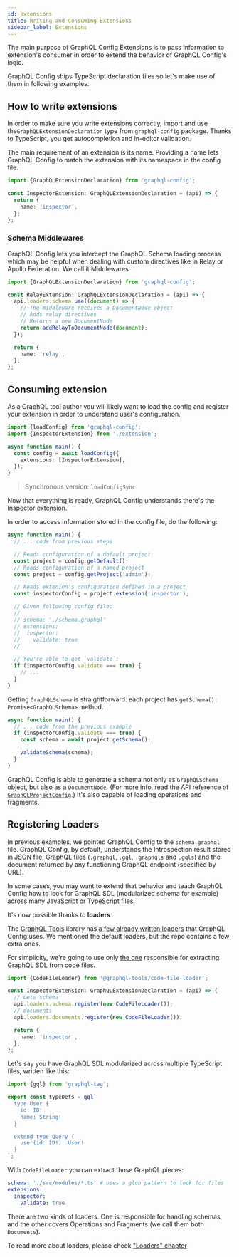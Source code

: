```yaml
---
id: extensions
title: Writing and Consuming Extensions
sidebar_label: Extensions
---
```


The main purpose of GraphQL Config Extensions is to pass information to extension's consumer in order to extend the behavior of GraphQL Config's logic.

GraphQL Config ships TypeScript declaration files so let's make use of them in following examples.

## How to write extensions

In order to make sure you write extensions correctly, import and use the`GraphQLExtensionDeclaration` type from `graphql-config` package. Thanks to TypeScript, you get autocompletion and in-editor validation.

The main requirement of an extension is its name. Providing a name lets GraphQL Config to match the extension with its namespace in the config file.

```typescript
import {GraphQLExtensionDeclaration} from 'graphql-config';

const InspectorExtension: GraphQLExtensionDeclaration = (api) => {
  return {
    name: 'inspector',
  };
};
```

### Schema Middlewares

GraphQL Config lets you intercept the GraphQL Schema loading process which may be helpful when dealing with custom directives like in Relay or Apollo Federation. We call it Middlewares.

```typescript
import {GraphQLExtensionDeclaration} from 'graphql-config';

const RelayExtension: GraphQLExtensionDeclaration = (api) => {
  api.loaders.schema.use((document) => {
    // The middleware receives a DocumentNode object
    // Adds relay directives
    // Returns a new DocumentNode
    return addRelayToDocumentNode(document);
  });

  return {
    name: 'relay',
  };
};
```

## Consuming extension

As a GraphQL tool author you will likely want to load the config and register your extension in order to understand user's configuration.

```typescript
import {loadConfig} from 'graphql-config';
import {InspectorExtension} from './extension';

async function main() {
  const config = await loadConfig({
    extensions: [InspectorExtension],
  });
}
```

> Synchronous version: `loadConfigSync`

Now that everything is ready, GraphQL Config understands there's the Inspector extension.

In order to access information stored in the config file, do the following:

```typescript
async function main() {
  // ... code from previous steps

  // Reads configuration of a default project
  const project = config.getDefault();
  // Reads configuration of a named project
  const project = config.getProject('admin');

  // Reads extenion's configuration defined in a project
  const inspectorConfig = project.extension('inspector');

  // Given following config file:
  //
  // schema: './schema.graphql'
  // extensions:
  //  inspector:
  //    validate: true
  //

  // You're able to get `validate`:
  if (inspectorConfig.validate === true) {
    // ...
  }
}
```

Getting `GraphQLSchema` is straightforward: each project has `getSchema(): Promise<GraphQLSchema>` method.

```typescript
async function main() {
  // ... code from the previous example
  if (inspectorConfig.validate === true) {
    const schema = await project.getSchema();

    validateSchema(schema);
  }
}
```

GraphQL Config is able to generate a schema not only as `GraphQLSchema` object, but also as a `DocumentNode`. (For more info, read the API reference of [`GraphQLProjectConfig`](./api-graphql-project-config.md).)
It's also capable of loading operations and fragments.

## Registering Loaders

In previous examples, we pointed GraphQL Config to the `schema.graphql` file. GraphQL Config, by default, understands the Introspection result stored in JSON file, GraphQL files (`.graphql`, `.gql`, `.graphqls` and `.gqls`) and the document returned by any functioning GraphQL endpoint (specified by URL).

In some cases, you may want to extend that behavior and teach GraphQL Config how to look for GraphQL SDL (modularized schema for example) across many JavaScript or TypeScript files.

It's now possible thanks to **loaders**.

The [GraphQL Tools](https://github.com/ardatan/graphql-tools) library has [a few already written loaders](https://github.com/ardatan/graphql-tools/tree/master/packages/loaders) that GraphQL Config uses. We mentioned the default loaders, but the repo contains a few extra ones.

For simplicity, we're going to use only [the one](https://github.com/ardatan/graphql-tools/tree/master/packages/loaders/code-file) responsible for extracting GraphQL SDL from code files.

```typescript
import {CodeFileLoader} from '@graphql-tools/code-file-loader';

const InspectorExtension: GraphQLExtensionDeclaration = (api) => {
  // Lets schema
  api.loaders.schema.register(new CodeFileLoader());
  // documents
  api.loaders.documents.register(new CodeFileLoader());

  return {
    name: 'inspector',
  };
};
```

Let's say you have GraphQL SDL modularized across multiple TypeScript files, written like this:

```typescript
import {gql} from 'graphql-tag';

export const typeDefs = gql`
  type User {
    id: ID!
    name: String!
  }

  extend type Query {
    user(id: ID!): User!
  }
`;
```

With `CodeFileLoader` you can extract those GraphQL pieces:

```yaml
schema: './src/modules/*.ts' # uses a glob pattern to look for files
extensions:
  inspector:
    validate: true
```

There are two kinds of loaders. One is responsible for handling schemas, and the other covers Operations and Fragments (we call them both `Documents`).

To read more about loaders, please check ["Loaders" chapter](./author-loaders.md)
